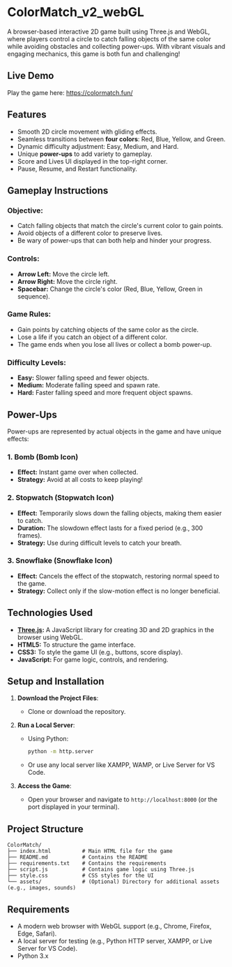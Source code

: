 # ColorMatch_v2_webGL

A browser-based interactive 2D game built using Three.js and WebGL, where players control a circle to catch falling objects of the same color while avoiding obstacles and collecting power-ups. With vibrant visuals and engaging mechanics, this game is both fun and challenging!

## **Live Demo**
Play the game here: https://colormatch.fun/

## **Features**
- Smooth 2D circle movement with gliding effects.
- Seamless transitions between **four colors**: Red, Blue, Yellow, and Green.
- Dynamic difficulty adjustment: Easy, Medium, and Hard.
- Unique **power-ups** to add variety to gameplay.
- Score and Lives UI displayed in the top-right corner.
- Pause, Resume, and Restart functionality.

## **Gameplay Instructions**
### **Objective:**
- Catch falling objects that match the circle's current color to gain points.
- Avoid objects of a different color to preserve lives.
- Be wary of power-ups that can both help and hinder your progress.

### **Controls:**
- **Arrow Left:** Move the circle left.
- **Arrow Right:** Move the circle right.
- **Spacebar:** Change the circle's color (Red, Blue, Yellow, Green in sequence).

### **Game Rules:**
- Gain points by catching objects of the same color as the circle.
- Lose a life if you catch an object of a different color.
- The game ends when you lose all lives or collect a bomb power-up.

### **Difficulty Levels:**
- **Easy:** Slower falling speed and fewer objects.
- **Medium:** Moderate falling speed and spawn rate.
- **Hard:** Faster falling speed and more frequent object spawns.

## **Power-Ups**
Power-ups are represented by actual objects in the game and have unique effects:

### 1. **Bomb** (Bomb Icon)
- **Effect:** Instant game over when collected.
- **Strategy:** Avoid at all costs to keep playing!

### 2. **Stopwatch** (Stopwatch Icon)
- **Effect:** Temporarily slows down the falling objects, making them easier to catch.
- **Duration:** The slowdown effect lasts for a fixed period (e.g., 300 frames).
- **Strategy:** Use during difficult levels to catch your breath.

### 3. **Snowflake** (Snowflake Icon)
- **Effect:** Cancels the effect of the stopwatch, restoring normal speed to the game.
- **Strategy:** Collect only if the slow-motion effect is no longer beneficial.

## **Technologies Used**
- **[Three.js](https://threejs.org/):** A JavaScript library for creating 3D and 2D graphics in the browser using WebGL.
- **HTML5:** To structure the game interface.
- **CSS3:** To style the game UI (e.g., buttons, score display).
- **JavaScript:** For game logic, controls, and rendering.

## **Setup and Installation**
1. **Download the Project Files**:
   - Clone or download the repository.

2. **Run a Local Server**:
   - Using Python:
     ```bash
     python -m http.server
     ```
   - Or use any local server like XAMPP, WAMP, or Live Server for VS Code.

3. **Access the Game**:
   - Open your browser and navigate to `http://localhost:8000` (or the port displayed in your terminal).

## **Project Structure**
```
ColorMatch/
├── index.html          # Main HTML file for the game
├── README.md           # Contains the README 
├── requirements.txt    # Contains the requirements
├── script.js           # Contains game logic using Three.js
├── style.css           # CSS styles for the UI
└── assets/             # (Optional) Directory for additional assets (e.g., images, sounds)
```

## **Requirements**
   - A modern web browser with WebGL support (e.g., Chrome, Firefox, Edge, Safari).
   - A local server for testing (e.g., Python HTTP server, XAMPP, or Live Server for VS Code).
   - Python 3.x

